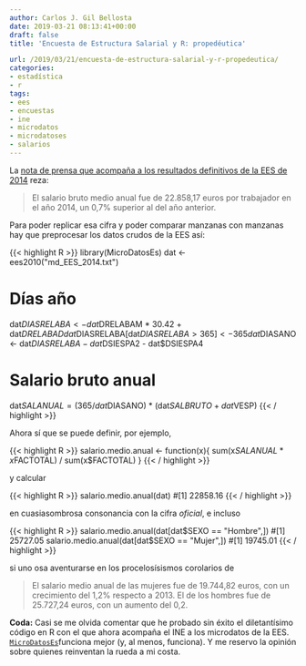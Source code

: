 ```yaml
---
author: Carlos J. Gil Bellosta
date: 2019-03-21 08:13:41+00:00
draft: false
title: 'Encuesta de Estructura Salarial y R: propedéutica'

url: /2019/03/21/encuesta-de-estructura-salarial-y-r-propedeutica/
categories:
- estadística
- r
tags:
- ees
- encuestas
- ine
- microdatos
- microdatoses
- salarios
---
```


La [nota de prensa que acompaña a los resultados definitivos de la EES de 2014](https://www.ine.es/prensa/np996.pdf) reza:

>El salario bruto medio anual fue de 22.858,17 euros por trabajador en el año 2014, un 0,7% superior al del año anterior.

Para poder replicar esa cifra y poder comparar manzanas con manzanas hay que preprocesar los datos crudos de la EES así:


{{< highlight R >}}
library(MicroDatosEs)
dat <- ees2010("md_EES_2014.txt")

# Días año
dat$DIASRELABA <- dat$DRELABAM * 30.42 +
    dat$DRELABAD
dat$DIASRELABA[dat$DIASRELABA > 365]<- 365
dat$DIASANO <- dat$DIASRELABA -
    dat$DSIESPA2 - dat$DSIESPA4

# Salario bruto anual
dat$SALANUAL = (365/dat$DIASANO) *
    (dat$SALBRUTO + dat$VESP)
{{< / highlight >}}

Ahora sí que se puede definir, por ejemplo,

{{< highlight R >}}
salario.medio.anual <- function(x){
    sum(x$SALANUAL * x$FACTOTAL) / sum(x$FACTOTAL)
}
{{< / highlight >}}

y calcular

{{< highlight R >}}
salario.medio.anual(dat)
#[1] 22858.16
{{< / highlight >}}

en cuasiasombrosa consonancia con la cifra _oficial_, e incluso

{{< highlight R >}}
salario.medio.anual(dat[dat$SEXO == "Hombre",])
#[1] 25727.05
salario.medio.anual(dat[dat$SEXO == "Mujer",])
#[1] 19745.01
{{< / highlight >}}

si uno osa aventurarse en los procelosísismos corolarios de

>El salario medio anual de las mujeres fue de 19.744,82 euros, con un crecimiento del 1,2% respecto a 2013. El de los hombres fue de 25.727,24 euros, con un aumento del 0,2.

**Coda:** Casi se me olvida comentar que he probado sin éxito el diletantísimo código en R con el que ahora acompaña el INE a los microdatos de la EES. [`MicroDatosEs`](https://cran.r-project.org/web/packages/MicroDatosEs/index.html)funciona mejor (y, al menos, funciona). Y me reservo la opinión sobre quienes reinventan la rueda a mi costa.




